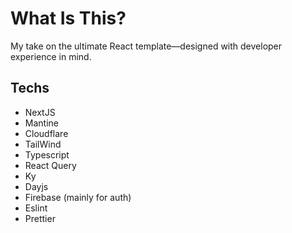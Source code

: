 # What Is This?

My take on the ultimate React template—designed with developer experience in mind.

## Techs

- NextJS
- Mantine
- Cloudflare
- TailWind
- Typescript
- React Query
- Ky
- Dayjs
- Firebase (mainly for auth)
- Eslint
- Prettier
